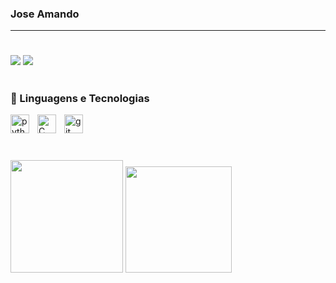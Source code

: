
### Jose Amando

<p align="left">

---
#
  
<div> 
</a> 
  <a href = "mailto:joseamsilvazk@gmail.com"><img src="https://img.shields.io/badge/-Gmail-%23333?style=for-the-badge&logo=gmail&logoColor=white" target="_blank"></a>
  <a href="https://www.linkedin.com/in/josé-amando-171721355" target="_blank"><img src="https://img.shields.io/badge/-LinkedIn-%230077B5?style=for-the-badge&logo=linkedin&logoColor=white" target="_blank"></a> 
</div>

#
### 🤖 Linguagens e Tecnologias

<img 
    align="left" 
    alt="python" 
    title = "python"
    width ="30px"
    style="padding-right: 10px;" 
    src="https://cdn.jsdelivr.net/gh/devicons/devicon@latest/icons/python/python-original.svg"
/>
<img 
    align="left" 
    alt="C" 
    title = "C"
    width ="30px"
    style="padding-right: 10px;" 
    src="https://cdn.jsdelivr.net/gh/devicons/devicon@latest/icons/c/c-original.svg"
/>
<img 
    align="left" 
    alt="git" 
    title = "git"
    width ="30px"
    style="padding-right: 10px;" 
    src="https://cdn.jsdelivr.net/gh/devicons/devicon@latest/icons/git/git-original.svg"
/>

<br/>
<br/>

#

<div align="left">

<div>
  <img height = "180em" src="https://github-readme-stats.vercel.app/api?username=JoseAMsilva&show_icons=true&theme=dracula" />
  <img height = "170em" src="https://github-readme-stats.vercel.app/api/top-langs/?username=JoseAMsilva&layout=compact&theme=dracula" />
<div>

<br>

#
